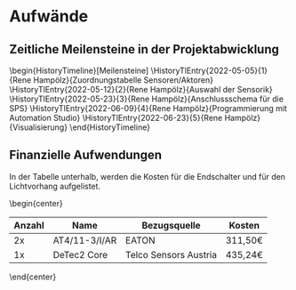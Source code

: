 # Aufwände

## Zeitliche Meilensteine in der Projektabwicklung

\begin{HistoryTimeline}[Meilensteine]
    \HistoryTlEntry{2022-05-05}{1}{Rene Hampölz}{Zuordnungstabelle Sensoren/Aktoren}
    \HistoryTlEntry{2022-05-12}{2}{Rene Hampölz}{Auswahl der Sensorik}
    \HistoryTlEntry{2022-05-23}{3}{Rene Hampölz}{Anschlussschema für die SPS}
    \HistoryTlEntry{2022-06-09}{4}{Rene Hampölz}{Programmierung mit Automation Studio}
    \HistoryTlEntry{2022-06-23}{5}{Rene Hampölz}{Visualisierung}
\end{HistoryTimeline}

## Finanzielle Aufwendungen

In der Tabelle unterhalb, werden die Kosten für die Endschalter und für den Lichtvorhang aufgelistet.

\begin{center}

| Anzahl | Name          | Bezugsquelle          | Kosten  |
|--------|---------------|-----------------------|---------|
| 2x     | AT4/11-3/I/AR | EATON                 | 311,50€ |
| 1x     | DeTec2 Core   | Telco Sensors Austria | 435,24€ |

\end{center}